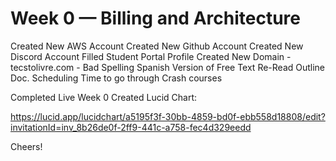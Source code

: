# Week 0 — Billing and Architecture
Created New AWS Account
Created New Github Account
Created New Discord Account
Filled Student Portal Profile
Created New Domain - tecstolivre.com - Bad Spelling Spanish Version of Free Text
Re-Read Outline Doc. Scheduling Time to go through Crash courses


Completed Live Week 0
Created Lucid Chart:

https://lucid.app/lucidchart/a5195f3f-30bb-4859-bd0f-ebb558d18808/edit?invitationId=inv_8b26de0f-2ff9-441c-a758-fec4d329eedd

Cheers!
